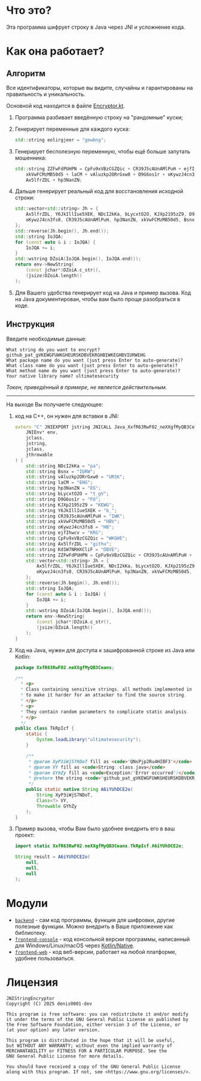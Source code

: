 # Что это?
Эта программа шифрует строку в Java через JNI и усложнение кода.

# Как она работает?
## Алгоритм
Все идентификаторы, которые вы видите, случайны и гарантированы на правильность и уникальность.

Основной код находится в файле [Encryptor.kt](backend/src/commonMain/kotlin/ru/morozovit/jnistringencryptor/Encryptor.kt#L104).

1. Программа разбивает введённую строку на "рандомные" куски;
2. Генерирует переменные для каждого куска:
   
   ```cpp
   std::string eolirgjeer = "gewbng";
   ```
4. Генерирует бесполезную переменную, чтобы ещё больше запутать мошенника:
   
   ```cpp
   std::string ZZFwFdPUHPN = CpFu9xVBzCGZQic + CR39J5cAUnAMlPuH + ejfIhwcv + KJXp2195zZ9 + Kd1W7NRHXCliF + Bsnx + 
       xkVwFCMzMB50d5 + laCM + vAluzkp2ORrGxw0 + D9G6os1r + oKywzJ4cn3fs8 + NDcI2kKa + bLycxtO2O + Y6JkIllIue5XEK + 
       Ax5lfrZDL + hp3NanZN;
   ```
6.  Дальше генерирует реальный код для восстановления исходной строки:
    
    ```cpp
    std::vector<std::string> Jh = {
        Ax5lfrZDL, Y6JkIllIue5XEK, NDcI2kKa, bLycxtO2O, KJXp2195zZ9, D9G6os1r, CpFu9xVBzCGZQic, vAluzkp2ORrGxw0, Kd1W7NRHXCliF, ejfIhwcv,
        oKywzJ4cn3fs8, CR39J5cAUnAMlPuH, hp3NanZN, xkVwFCMzMB50d5, Bsnx, laCM
    };
    std::reverse(Jh.begin(), Jh.end());
    std::string IoJQA;
    for (const auto & i : IoJQA) {
        IoJQA += i;
    }
    std::wstring DZoiA(IoJQA.begin(), IoJQA.end());
    return env->NewString(
        (const jchar*)DZoiA.c_str(),
        (jsize)DZoiA.length()
    );
    ```
8. Для Вашего удобства генерирует код на Java и пример вызова. Код на Java документирован, чтобы вам было 
   проще разобраться в коде.

## Инструкция
Введите необходимые данные:
```
What string do you want to encrypt? github_pat_gVKEWGFUWKGHEURSKDBVEKRGHBIWKEGHBVIURWEHG
What package name do you want (just press Enter to auto-generate)? 
What class name do you want (just press Enter to auto-generate)? 
What method name do you want (just press Enter to auto-generate)? 
Your native library name? ultimatesecurity
```
_Токен, приведённый в примере, не является действительным._

---
На выходе Вы получаете следующее:

1.  код на C++, он нужен для вставки в JNI:
    
    ```cpp
    extern "C" JNIEXPORT jstring JNICALL Java_XxfR63RwF02_neXXgfMyQB3Ceanx_TkRpIcf_A6iYUhDCE2o(
        JNIEnv* env,
        jclass,
        jstring,
        jclass,
        jthrowable
    ) {
        std::string NDcI2kKa = "pa";
        std::string Bsnx = "IURW";
        std::string vAluzkp2ORrGxw0 = "URSK";
        std::string laCM = "EHG";
        std::string hp3NanZN = "EG";
        std::string bLycxtO2O = "t_gV";
        std::string D9G6os1r = "FU";
        std::string KJXp2195zZ9 = "KEWG";
        std::string Y6JkIllIue5XEK = "b_";
        std::string CR39J5cAUnAMlPuH = "IWK";
        std::string xkVwFCMzMB50d5 = "HBV";
        std::string oKywzJ4cn3fs8 = "HB";
        std::string ejfIhwcv = "KRG";
        std::string CpFu9xVBzCGZQic = "WKGHE";
        std::string Ax5lfrZDL = "githu";
        std::string Kd1W7NRHXCliF = "DBVE";
        std::string ZZFwFdPUHPN = CpFu9xVBzCGZQic + CR39J5cAUnAMlPuH + ejfIhwcv + KJXp2195zZ9 + Kd1W7NRHXCliF + Bsnx + xkVwFCMzMB50d5 + laCM + vAluzkp2ORrGxw0 + D9G6os1r + oKywzJ4cn3fs8 + NDcI2kKa + bLycxtO2O + Y6JkIllIue5XEK + Ax5lfrZDL + hp3NanZN;
        std::vector<std::string> Jh = {
            Ax5lfrZDL, Y6JkIllIue5XEK, NDcI2kKa, bLycxtO2O, KJXp2195zZ9, D9G6os1r, CpFu9xVBzCGZQic, vAluzkp2ORrGxw0, Kd1W7NRHXCliF, ejfIhwcv,
            oKywzJ4cn3fs8, CR39J5cAUnAMlPuH, hp3NanZN, xkVwFCMzMB50d5, Bsnx, laCM
        };
        std::reverse(Jh.begin(), Jh.end());
        std::string IoJQA;
        for (const auto & i : IoJQA) {
            IoJQA += i;
        }
        std::wstring DZoiA(IoJQA.begin(), IoJQA.end());
        return env->NewString(
            (const jchar*)DZoiA.c_str(),
            (jsize)DZoiA.length()
        );
    }
    ```
3.  Код на Java, нужен для доступа к зашифрованной строке из Java или Kotlin:
    
    ```java
    package XxfR63RwF02.neXXgfMyQB3Ceanx;

    /**
      * <p>
      * Class containing sensitive strings, all methods implemented in JNI
      * to make it harder for an attacker to find the source string.
      * </p>
      * <p>
      * They contain random parameters to complicate static analysis.
      * </p>
      */
    public class TkRpIcf {
        static {
            System.loadLibrary("ultimatesecurity");
        }
    
        /**
         * @param XyP3iWjS7NDoT fill as <code>"QNsPjp2Ru4HIBF3"</code>
         * @param VY fill as <code>String::class.java</code>
         * @param GYhZy fill as <code>Exception("Error occurred")</code>
         * @return the string <code>"github_pat_gVKEWGFUWKGHEURSKDBVEKRGHBIWKEGHBVIURWEHG"</code>
         */
        public static native String A6iYUhDCE2o(
            String XyP3iWjS7NDoT,
            Class<?> VY,
            Throwable GYhZy
        );
    }
    ```
5.  Пример вызова, чтобы Вам было удобнее внедрить его в ваш проект:
    
    ```java
    import static XxfR63RwF02.neXXgfMyQB3Ceanx.TkRpIcf.A6iYUhDCE2o;

    String result = A6iYUhDCE2o(
        null,
        null,
        null
    );
    ```

# Модули
- [`backend`](backend) - сам код программы, функция для шифровки, другие полезные функции. Можно внедрить в Ваше 
  приложение как библиотеку.
- [`frontend-console`](frontend-console) - код консольной версии программы, написанный для Windows/Linux/macOS через 
  [Kotlin/Native](https://kotlinlang.org/docs/native-overview.html).
- [`frontend-web`](frontend-web) - код веб-версии, работает на любой платформе, удобнее пользоваться.

# Лицензия
```
JNIStringEncryptor
Copyright (C) 2025 denis0001-dev

This program is free software: you can redistribute it and/or modify
it under the terms of the GNU General Public License as published by
the Free Software Foundation, either version 3 of the License, or
(at your option) any later version.

This program is distributed in the hope that it will be useful,
but WITHOUT ANY WARRANTY; without even the implied warranty of
MERCHANTABILITY or FITNESS FOR A PARTICULAR PURPOSE. See the
GNU General Public License for more details.

You should have received a copy of the GNU General Public License
along with this program. If not, see <https://www.gnu.org/licenses/>.
```
